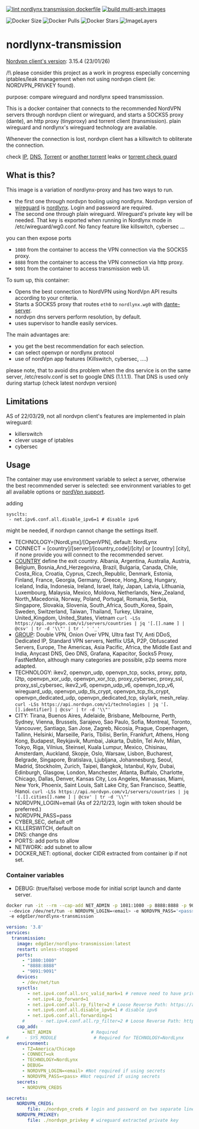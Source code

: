 [![lint nordlynx transmission dockerfile](https://github.com/edgd1er/nordlynx-transmission/actions/workflows/lint.yml/badge.svg?branch=main)](https://github.com/edgd1er/nordlynx-transmission/actions/workflows/lint.yml)
[![build multi-arch images](https://github.com/edgd1er/nordlynx-transmission/actions/workflows/buildPush.yml/badge.svg?branch=main)](https://github.com/edgd1er/nordlynx-transmission/actions/workflows/buildPush.yml)

![Docker Size](https://badgen.net/docker/size/edgd1er/nordlynx-transmission?icon=docker&label=Size)
![Docker Pulls](https://badgen.net/docker/pulls/edgd1er/nordlynx-transmission?icon=docker&label=Pulls)
![Docker Stars](https://badgen.net/docker/stars/edgd1er/nordlynx-transmission?icon=docker&label=Stars)
![ImageLayers](https://badgen.net/docker/layers/edgd1er/nordlynx-transmission?icon=docker&label=Layers)

# nordlynx-transmission

[Nordvpn client's version](https://nordvpn.com/fr/blog/nordvpn-linux-release-notes/): 3.15.4 (23/01/26)


/!\ please consider this project as a work in progress especially concerning iptables/leak management when not using nordvpn client (ie: NORDVPN_PRIVKEY found). 

purpose: compare wireguard and nordlynx speed transmisssion.

This is a docker container that connects to the recommended NordVPN servers through nordvpn client or wireguard,  and starts a SOCKS5 proxy (dante),  an http proxy (tinyproxy) and torrent client (transmission).
plain wireguard and nordlynx's wireguard technology are available.


Whenever the connection is lost,  nordvpn client has a killswitch to obliterate the connection.
    
check [IP](https://bash.ws/my-ip),  [DNS](https://bash.ws/dnsleak),  [Torrent](https://bash.ws/torrent-leak-test) or [another torrent](https://bash.ws/torrent-leak-test) leaks or [torrent check guard](https://torguard.net/checkmytorrentipaddress.php?hash=505207fe00ad035bd7e3602baa0e70d53e89e701)

## What is this?

This image is a variation of nordlynx-proxy and has two ways to run.
* the first one through nordvpn tooling using nordlynx. Nordvpn version of [wireguard](https://nordvpn.com/blog/wireguard-simplicity-efficiency/) is [nordlynx](https://nordvpn.com/blog/nordlynx-protocol-wireguard/). Login and password are required.
* The second one through plain wireguard. Wireguard's private key will be needed. That key is exported when running in Nordlynx mode in /etc/wireguard/wg0.conf. No fancy feature like killswitch,  cybersec ... 

you can then expose ports 
* `1080` from the container to access the VPN connection via the SOCKS5 proxy.
* `8888` from the container to access the VPN connection via http proxy.
* `9091` from the container to access transmission web UI.

To sum up,  this container:
* Opens the best connection to NordVPN using NordVpn API results according to your criteria.
* Starts a SOCKS5 proxy that routes `eth0` to `nordlynx.wg0` with [dante-server](https://www.inet.no/dante/).
* nordvpn dns servers perform resolution,  by default.
* uses supervisor to handle easily services.

The main advantages are:
- you get the best recommendation for each selection.
- can select openvpn or nordlynx protocol
- use of nordVpn app features (Killswitch,  cybersec,  ....)


please note,  that to avoid dns problem when the dns service is on the same server,  /etc/resolv.conf is set to google DNS (1.1.1.1).
That DNS is used only during startup (check latest nordvpn version)

## Limitations

AS of 22/03/29,  not all nordvpn client's features are implemented in plain wireguard:
* killerswitch
* clever usage of iptables
* cybersec

## Usage

The container may use environment variable to select a server,  otherwise the best recommended server is selected:
see environment variables to get all available options or [nordVpn support](https://support.nordvpn.com/Connectivity/Linux/1325531132/Installing-and-using-NordVPN-on-Debian-Ubuntu-Raspberry-Pi-Elementary-OS-and-Linux-Mint.htm#Settings).

adding 
``` docker
sysclts:
 - net.ipv6.conf.all.disable_ipv6=1 # disable ipv6
 ```
  might be needed,  if nordvpn cannot change the settings itself.

* TECHNOLOGY=[NordLynx]/[OpenVPN],  default: NordLynx
* CONNECT = [country]/[server]/[country_code]/[city] or [country] [city],  if none provide you will connect to the recommended server.
* [COUNTRY](https://api.nordvpn.com/v1/servers/countries) define the exit country. Albania, Argentina, Australia, Austria, Belgium, Bosnia_And_Herzegovina, Brazil, Bulgaria, Canada, Chile, Costa_Rica, Croatia, Cyprus, Czech_Republic, Denmark, Estonia, Finland, France, Georgia, Germany, Greece, Hong_Kong, Hungary, Iceland, India, Indonesia, Ireland, Israel, Italy, Japan, Latvia, Lithuania, Luxembourg, Malaysia, Mexico, Moldova, Netherlands, New_Zealand, North_Macedonia, Norway, Poland, Portugal, Romania, Serbia, Singapore, Slovakia, Slovenia, South_Africa, South_Korea, Spain, Sweden, Switzerland, Taiwan, Thailand, Turkey, Ukraine, United_Kingdom, United_States, Vietnam `curl -LSs https://api.nordvpn.com/v1/servers/countries | jq '[.[].name ] | @csv' | tr -d '\\"' | tr ' ' '_'`
* [GROUP](https://api.nordvpn.com/v1/servers/groups): Double VPN, Onion Over VPN, Ultra fast TV, Anti DDoS, Dedicated IP, Standard VPN servers, Netflix USA, P2P, Obfuscated Servers, Europe, The Americas, Asia Pacific, Africa,  the Middle East and India, Anycast DNS, Geo DNS, Grafana, Kapacitor, Socks5 Proxy, FastNetMon,  although many categories are possible,  p2p seems more adapted.
* TECHNOLOGY: ikev2, openvpn_udp, openvpn_tcp, socks, proxy, pptp, l2tp, openvpn_xor_udp, openvpn_xor_tcp, proxy_cybersec, proxy_ssl, proxy_ssl_cybersec, ikev2_v6, openvpn_udp_v6, openvpn_tcp_v6, wireguard_udp, openvpn_udp_tls_crypt, openvpn_tcp_tls_crypt, openvpn_dedicated_udp, openvpn_dedicated_tcp, skylark, mesh_relay. `curl -LSs https://api.nordvpn.com/v1/technologies | jq '[.[].identifier] | @csv' | tr -d '\\"'`
* CITY:  Tirana, Buenos Aires, Adelaide, Brisbane, Melbourne, Perth, Sydney, Vienna, Brussels, Sarajevo, Sao Paulo, Sofia, Montreal, Toronto, Vancouver, Santiago, San Jose, Zagreb, Nicosia, Prague, Copenhagen, Tallinn, Helsinki, Marseille, Paris, Tbilisi, Berlin, Frankfurt, Athens, Hong Kong, Budapest, Reykjavik, Mumbai, Jakarta, Dublin, Tel Aviv, Milan, Tokyo, Riga, Vilnius, Steinsel, Kuala Lumpur, Mexico, Chisinau, Amsterdam, Auckland, Skopje, Oslo, Warsaw, Lisbon, Bucharest, Belgrade, Singapore, Bratislava, Ljubljana, Johannesburg, Seoul, Madrid, Stockholm, Zurich, Taipei, Bangkok, Istanbul, Kyiv, Dubai, Edinburgh, Glasgow, London, Manchester, Atlanta, Buffalo, Charlotte, Chicago, Dallas, Denver, Kansas City, Los Angeles, Manassas, Miami, New York, Phoenix, Saint Louis, Salt Lake City, San Francisco, Seattle, Hanoi. `curl -LSs https://api.nordvpn.com/v1/servers/countries | jq '[.[].cities[].name ] | @csv' | tr -d '\\"'`
* NORDVPN_LOGIN=email (As of 22/12/23, login with token should be preferred.)
* NORDVPN_PASS=pass
* CYBER_SEC,  default off
* KILLERSWITCH,  default on
* DNS: change dns
* PORTS: add ports to allow
* NETWORK: add subnet to allow
* DOCKER_NET: optional,  docker CIDR extracted from container ip if not set. 

### Container variables
* DEBUG: (true/false) verbose mode for initial script launch and dante server.

```bash
docker run -it --rm --cap-add NET_ADMIN -p 1081:1080 -p 8888:8888 -p 9091:9091
 --device /dev/net/tun -e NORDVPN_LOGIN=<email> -e NORDVPN_PASS='<pass>' -e COUNTRY=Poland
 -e edgd1er/nordlynx-transmission
```

```yaml
version: '3.8'
services:
  transmission:
    image: edgd1er/nordlynx-transmission:latest
    restart: unless-stopped
    ports:
      - "1080:1080"
      - "8888:8888"
      - "9091:9091"
    devices:
      - /dev/net/tun
    sysctls:
        - net.ipv4.conf.all.src_valid_mark=1 # remove need to have privilegied
        - net.ipv4.ip_forward=1
        - net.ipv4.conf.all.rp_filter=2 # Loose Reverse Path: https://access.redhat.com/solutions/53031
        - net.ipv6.conf.all.disable_ipv6=1 # disable ipv6
        - net.ipv6.conf.all.forwarding=1
      #      - net.ipv4.conf.all.rp_filter=2 # Loose Reverse Path: https://access.redhat.com/solutions/53031
    cap_add:
      - NET_ADMIN               # Required
#      - SYS_MODULE              # Required for TECHNOLOGY=NordLynx
    environment:
      - TZ=America/Chicago
      - CONNECT=uk
      - TECHNOLOGY=NordLynx
      - DEBUG=
      - NORDVPN_LOGIN=<email> #Not required if using secrets
      - NORDVPN_PASS=<pass> #Not required if using secrets
    secrets:
      - NORDVPN_CREDS

secrets:
    NORDVPN_CREDS:
        file: ./nordvpn_creds # login and password on two separate line, or token in oneline.
    NORDVPN_PRIVKEY:
        file: ./nordvpn_privkey # wireguard extracted private key
```


